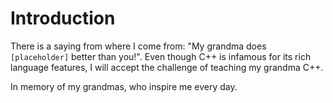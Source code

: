 # Introduction

There is a saying from where I come from: "My grandma does `[placeholder]` better than you!".
Even though C++ is infamous for its rich language features, I will accept the challenge of teaching my grandma C++.

In memory of my grandmas, who inspire me every day.